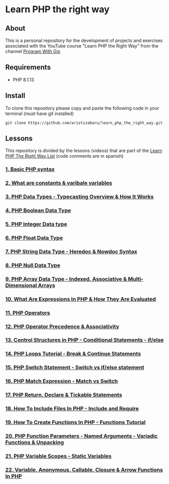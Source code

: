 # Learn PHP the right way

## About

This is a personal repository for the development of projects and exercises associated with the YouTube course "Learn PHP the Right Way" from the channel [Program With Gio](https://www.youtube.com/@ProgramWithGio)

## Requirements

- PHP 8.1.13

## Install

To clone this repository please copy and paste the following code in your terminal (must have git installed)

```
git clone https://github.com/aristizabaru/learn_php_the_right_way.git
```

## Lessons

This repository is divided by the lessons (videos) that are part of the [Learn PHP The Right Way List](https://www.youtube.com/playlist?list=PLr3d3QYzkw2xabQRUpcZ_IBk9W50M9pe-) (code comments are in spanish)

### [1. Basic PHP syntax](1_basic_syntax)

### [2. What are constants & varibale variables](2_constants_&_variable_variables)

### [3. PHP Data Types - Typecasting Overview & How It Works](3_data_types)

### [4. PHP Boolean Data Type](4_boolean_type)

### [5. PHP Integer Data type](5_integer_type)

### [6. PHP Float Data Type](6_float_type)

### [7. PHP String Data Type - Heredoc & Nowdoc Syntax](7_string_type)

### [8. PHP Null Data Type](8_null_type)

### [9. PHP Array Data Type - Indexed, Associative & Multi-Dimensional Arrays](8_array_type)

### [10. What Are Expressions In PHP & How They Are Evaluated](10_expressions)

### [11. PHP Operators](11_operators)

### [12. PHP Operator Precedence & Associativity ](12_precedence_associativity)

### [13. Control Structures in PHP - Conditional Statements - if/else ](13_conditionals)

### [14. PHP Loops Tutorial - Break & Continue Statements ](14_loops)

### [15. PHP Switch Statement - Switch vs if/else statement ](15_switch)

### [16. PHP Match Expression - Match vs Switch ](16_switch)

### [17. PHP Return, Declare & Tickable Statements ](17_return_declare_tickable)

### [18. How To Include Files In PHP - Include and Require](18_include_require)

### [19. How To Create Functions In PHP - Functions Tutorial](19_functions)

### [20. PHP Function Parameters - Named Arguments - Variadic Functions & Unpacking](20_named_arguments_variadic_functions)

### [21. PHP Variable Scopes - Static Variables](21_variable_scopes)

### [22. Variable, Anonymous, Callable, Closure & Arrow Functions In PHP ](22_variable_anonymous_arrow_function)
